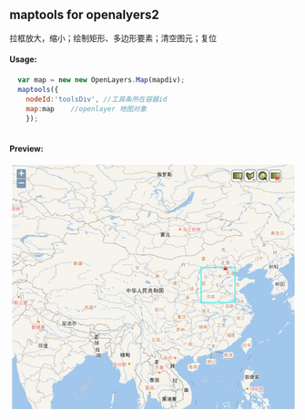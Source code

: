 ## maptools for openalyers2   
   拉框放大，缩小；绘制矩形、多边形要素；清空图元；复位
#### Usage:
```js
  var map = new new OpenLayers.Map(mapdiv);  
  maptools({
	nodeId:'toolsDiv', //工具条所在容器id
	map:map    //openlayer 地图对象
	});  
  
```
#### Preview:
![预览图](https://github.com/laokey/maptools/blob/master/images/maptools.jpg)

  

